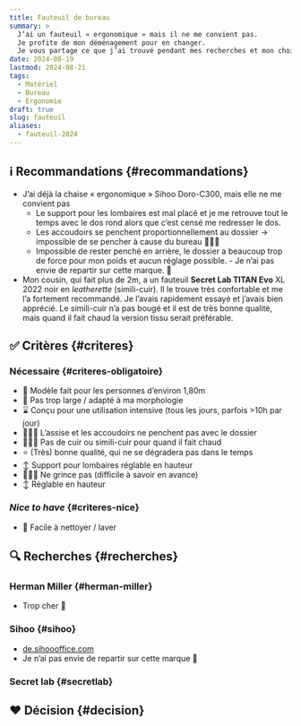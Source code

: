 ```yaml
---
title: Fauteuil de bureau
summary: >
  J’ai un fauteuil « ergonomique » mais il ne me convient pas.
  Je profite de mon déménagement pour en changer.
  Je vous partage ce que j’ai trouvé pendant mes recherches et mon choix final.
date: 2024-08-19
lastmod: 2024-08-21
tags:
  - Matériel
  - Bureau
  - Ergonomie
draft: true
slug: fauteuil
aliases:
  - fauteuil-2024
---
```


## ℹ️ Recommandations {#recommandations}

- J’ai déjà la chaise « ergonomique » Sihoo Doro-C300, mais elle ne me convient pas
  - Le support pour les lombaires est mal placé et je me retrouve tout le temps avec le dos rond alors que c’est censé me redresser le dos.
  - Les accoudoirs se penchent proportionnellement au dossier → impossible de se pencher à cause du bureau 🤦🏻‍♂️
  - Impossible de rester penché en arrière, le dossier a beaucoup trop de force pour mon poids et aucun réglage possible.
  - Je n’ai pas envie de repartir sur cette marque. 🔴
- Mon cousin, qui fait plus de 2m, a un fauteuil **Secret Lab TITAN Evo** XL 2022 noir en *leatherette* (simili-cuir). Il le trouve très confortable et me l’a fortement recommandé. Je l’avais rapidement essayé et j’avais bien apprécié. Le simili-cuir n’a pas bougé et il est de très bonne qualité, mais quand il fait chaud la version tissu serait préférable.

## ✅ Critères {#criteres}

### Nécessaire {#criteres-obligatoire}

- 📏 Modèle fait pour les personnes d’environ 1,80m
- 📏 Pas trop large / adapté à ma morphologie
- ⌛️ Conçu pour une utilisation intensive (tous les jours, parfois >10h par jour)
- 🙅🏻‍♂️ L’assise et les accoudoirs ne penchent pas avec le dossier
- 🙅🏻‍♂️ Pas de cuir ou simili-cuir pour quand il fait chaud
- ⭐️ (Très) bonne qualité, qui ne se dégradera pas dans le temps
- ↕️ Support pour lombaires réglable en hauteur
- 🙅🏻‍♂️ Ne grince pas (difficile à savoir en avance)
- ↕️ Réglable en hauteur

### *Nice to have* {#criteres-nice}

- 🧹 Facile à nettoyer / laver

## 🔍 Recherches {#recherches}

### Herman Miller {#herman-miller}

- Trop cher 🔴

### Sihoo {#sihoo}

- [de.sihoooffice.com](https://de.sihoooffice.com/fr-fr?rb=f&s=s-c-u&ct=FR)
- Je n’ai pas envie de repartir sur cette marque 🔴

### Secret lab {#secretlab}

## ❤️ Décision {#decision}
